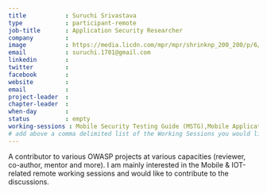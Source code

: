 ```yaml
---
title           : Suruchi Srivastava
type            : participant-remote
job-title       : Application Security Researcher
company         : 
image           : https://media.licdn.com/mpr/mpr/shrinknp_200_200/p/6/005/07c/2d2/244b970.jpg
email           : suruchi.1701@gmail.com
linkedin        : 
twitter         : 
facebook        : 
website         :
email           : 
project-leader  :
chapter-leader  :
when-day        :
status          : empty
working-sessions : Mobile Security Testing Guide (MSTG),Mobile Application Security Verification Standard (MASVS),Data behind Owasp Top 10 2017,
# add above a comma delimited list of the Working Sessions you would like to attend (use the session's title)
---
```


A contributor to various OWASP projects at various capacities (reviewer, co-author, mentor and more). I am mainly interested in the Mobile & IOT-related remote working sessions and would like to contribute to the discussions.
